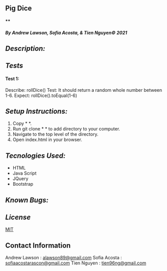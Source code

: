 ## Pig Dice
#### **
***By Andrew Lawson, Sofia Acosta, & Tien Nguyen© 2021***

## *Description:*


## *Tests*
#### Test 1:
Describe: rollDice()
Test: It should return a random whole number between 1-6.
Expect: rollDice().toEqual(1-6)


## *Setup Instructions:*

1. Copy * *.
2. Run git clone * * to add directory to your computer.
2. Navigate to the top level of the directory.
3. Open index.html in your browser.

## *Tecnologies Used:*
* HTML
* Java Script
* JQuery
* Bootstrap

## *Known Bugs:*


## *License*

[MIT](LICENSE.txt)

## Contact Information

Andrew Lawson : alawson89@gmail.com
Sofia Acosta : sofiaacostarascon@gmail.com
Tien Nguyen : tien96ng@gmail.com